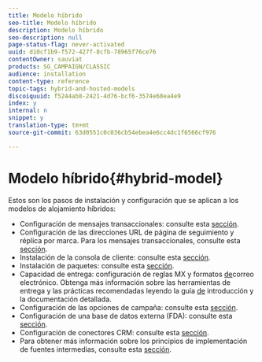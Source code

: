 ```yaml
---
title: Modelo híbrido
seo-title: Modelo híbrido
description: Modelo híbrido
seo-description: null
page-status-flag: never-activated
uuid: d10cf1b9-f572-427f-8cfb-78965f76ce76
contentOwner: sauviat
products: SG_CAMPAIGN/CLASSIC
audience: installation
content-type: reference
topic-tags: hybrid-and-hosted-models
discoiquuid: f5244ab8-2421-4d76-bcf6-3574e68ea4e9
index: y
internal: n
snippet: y
translation-type: tm+mt
source-git-commit: 63d0551c0c036cb54ebea4e6cc4dc1f6566cf976

---
```



# Modelo híbrido{#hybrid-model}

Estos son los pasos de instalación y configuración que se aplican a los modelos de alojamiento híbridos:

* Configuración de mensajes transaccionales: consulte esta [sección](../../message-center/using/transactional-messaging-architecture.md).
* Configuración de las direcciones URL de página de seguimiento y réplica por marca. Para los mensajes transaccionales, consulte esta [sección](../../message-center/using/configuring-multibranding.md).
* Instalación de la consola de cliente: consulte esta [sección](../../installation/using/installing-the-client-console.md).
* Instalación de paquetes: consulte esta [sección](../../installation/using/installing-campaign-standard-packages.md).
* Capacidad de entrega: configuración de reglas [](../../installation/using/email-deliverability.md#mx-configuration) MX y formatos [de](../../installation/using/email-deliverability.md#managing-email-formats)correo electrónico. Obtenga más información sobre las herramientas de entrega y las prácticas recomendadas leyendo la guía [de](https://docs.campaign.adobe.com/doc/AC/getting_started/EN/deliverability.html) introducción y la documentación [](../../delivery/using/about-deliverability.md)detallada.
* Configuración de las opciones de campaña: consulte esta [sección](../../installation/using/configuring-campaign-options.md).
* Configuración de una base de datos externa (FDA): consulte esta [sección](../../platform/using/about-fda.md).
* Configuración de conectores CRM: consulte esta [sección](../../platform/using/crm-connectors.md).
* Para obtener más información sobre los principios de implementación de fuentes intermedias, consulte esta [sección](../../installation/using/mid-sourcing-deployment.md).

